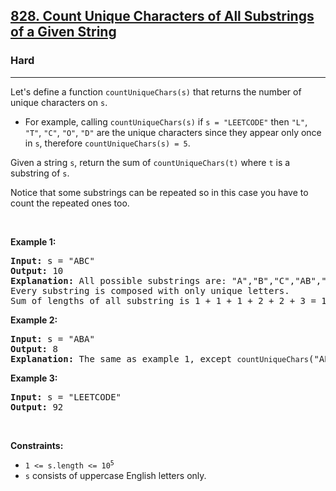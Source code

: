 <h2><a href="https://leetcode.com/problems/count-unique-characters-of-all-substrings-of-a-given-string/">828. Count Unique Characters of All Substrings of a Given String</a></h2><h3>Hard</h3><hr><div><p>Let's define a function <code>countUniqueChars(s)</code> that returns the number of unique characters on <code>s</code>.</p>

<ul>
	<li>For example, calling <code>countUniqueChars(s)</code> if <code>s = "LEETCODE"</code> then <code>"L"</code>, <code>"T"</code>, <code>"C"</code>, <code>"O"</code>, <code>"D"</code> are the unique characters since they appear only once in <code>s</code>, therefore <code>countUniqueChars(s) = 5</code>.</li>
</ul>

<p>Given a string <code>s</code>, return the sum of <code>countUniqueChars(t)</code> where <code>t</code> is a substring of <code>s</code>.</p>

<p>Notice that some substrings can be repeated so in this case you have to count the repeated ones too.</p>

<p>&nbsp;</p>
<p><strong>Example 1:</strong></p>

<pre><strong>Input:</strong> s = "ABC"
<strong>Output:</strong> 10
<strong>Explanation: </strong>All possible substrings are: "A","B","C","AB","BC" and "ABC".
Every substring is composed with only unique letters.
Sum of lengths of all substring is 1 + 1 + 1 + 2 + 2 + 3 = 10
</pre>

<p><strong>Example 2:</strong></p>

<pre><strong>Input:</strong> s = "ABA"
<strong>Output:</strong> 8
<strong>Explanation: </strong>The same as example 1, except <code>countUniqueChars</code>("ABA") = 1.
</pre>

<p><strong>Example 3:</strong></p>

<pre><strong>Input:</strong> s = "LEETCODE"
<strong>Output:</strong> 92
</pre>

<p>&nbsp;</p>
<p><strong>Constraints:</strong></p>

<ul>
	<li><code>1 &lt;= s.length &lt;= 10<sup>5</sup></code></li>
	<li><code>s</code> consists of uppercase English letters only.</li>
</ul>
</div>